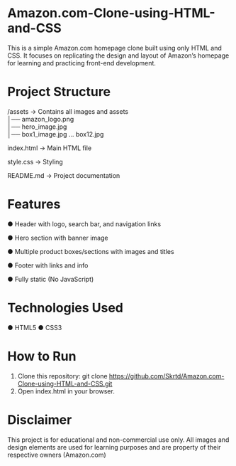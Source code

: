 # Amazon.com-Clone-using-HTML-and-CSS
This is a simple Amazon.com homepage clone built using only HTML and CSS. It focuses on replicating the design and layout of Amazon’s homepage for learning and practicing front-end development.

# Project Structure
/assets           → Contains all images and assets  
│── amazon_logo.png  
│── hero_image.jpg  
│── box1_image.jpg ... box12.jpg  

index.html        → Main HTML file 

style.css         → Styling

README.md         → Project documentation  

# Features
● Header with logo, search bar, and navigation links

● Hero section with banner image

● Multiple product boxes/sections with images and titles

● Footer with links and info

● Fully static (No JavaScript)

# Technologies Used
● HTML5
● CSS3

# How to Run
1. Clone this repository:
git clone https://github.com/Skrtd/Amazon.com-Clone-using-HTML-and-CSS.git
2. Open index.html in your browser.

# Disclaimer
This project is for educational and non-commercial use only. All images and design elements are used for learning purposes and are property of their respective owners (Amazon.com)
